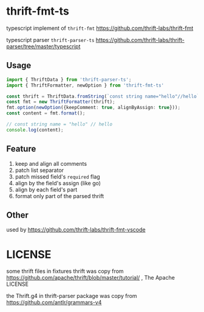 # thrift-fmt-ts

typescript implement of `thrift-fmt` https://github.com/thrift-labs/thrift-fmt

typescript parser `thrift-parser-ts` https://github.com/thrift-labs/thrift-parser/tree/master/typescript

## Usage

```typescript
import { ThriftData } from 'thrift-parser-ts';
import { ThriftFormatter, newOption } from 'thrift-fmt-ts'

const thrift = ThriftData.fromString(`const string name="hello"//hello`);
const fmt = new ThriftFormatter(thrift);
fmt.option(newOption({keepComment: true, alignByAssign: true}));
const content = fmt.format();

// const string name = "hello" // hello
console.log(content);
```

## Feature

1. keep and align all comments
2. patch list separator
3. patch missed field's `required` flag
4. align by the field's assign (like go)
5. align by each field's part
6. format only part of the parsed thrift

## Other

used by https://github.com/thrift-labs/thrift-fmt-vscode

# LICENSE

some thrift files in fixtures thrift was copy from https://github.com/apache/thrift/blob/master/tutorial/ , The Apache LICENSE

the Thrift.g4 in thrift-parser package was copy from https://github.com/antlr/grammars-v4
